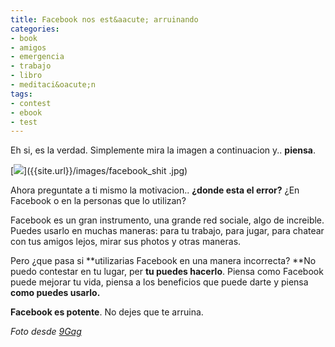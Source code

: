 ```yaml
---
title: Facebook nos est&aacute; arruinando
categories:
- book
- amigos
- emergencia
- trabajo
- libro
- meditaci&oacute;n
tags:
- contest
- ebook
- test
---
```

Eh si, es la verdad. Simplemente mira la imagen a continuacion y.. **piensa**.

[![]({{site.url}}/images/facebook_shit.jpg)]({{site.url}}/images/facebook_shit
.jpg)

Ahora preguntate a ti mismo la motivacion.. **¿donde esta el error?** ¿En
Facebook o en la personas que lo utilizan?

Facebook es un gran instrumento, una grande red sociale, algo de increible.
Puedes usarlo en muchas maneras: para tu trabajo, para jugar, para chatear con
tus amigos lejos, mirar sus photos y otras maneras.

Pero ¿que pasa si **utilizarias Facebook en una manera incorrecta? **No puedo
contestar en tu lugar, per **tu puedes hacerlo**. Piensa como Facebook puede
mejorar tu vida, piensa a los beneficios que puede darte y piensa **como
puedes usarlo.**

**Facebook es potente**. No dejes que te arruina.

  
_Foto desde [9Gag](http://9gag.com/gag/75376)_

